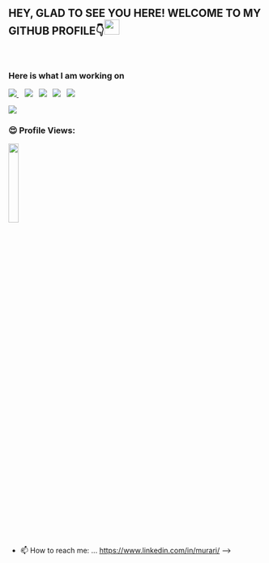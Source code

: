 <h2>HEY, GLAD TO SEE YOU HERE! WELCOME TO MY GITHUB PROFILE👇<img src="https://raw.githubusercontent.com/MartinHeinz/MartinHeinz/master/wave.gif" width="30px"></h2><br>

### Here is what I am working on

<a href="https://www.linkedin.com/in/murari/"><img src="https://img.shields.io/badge/LinkedIn-0077B5?style=for-the-badge&logo=linkedin&logoColor=white"></img>
</a>&nbsp;&nbsp; <a href="https://twitter.com/murarigoswami"><img src="https://img.shields.io/badge/Twitter-1DA1F2?style=for-the-badge&logo=twitter&logoColor=white"></img></a>&nbsp;&nbsp; <a href="https://github.com/murari-goswami"><img src="https://img.shields.io/badge/GitHub-100000?style=for-the-badge&logo=github&logoColor=white"></img></a>&nbsp;&nbsp; <a href="https://murari-goswami.github.io/"><img src="https://img.shields.io/badge/Portfolio-2962FF?style=for-the-badge&logo=portfolio&logoColor=white"></img></a>&nbsp;&nbsp; <a href="https://stackoverflow.com/users/4085994/murari-goswami"><img src="https://img.shields.io/badge/Stack_Overflow-FE7A16?style=for-the-badge&logo=stack-overflow&logoColor=white"></img></a>&nbsp;&nbsp; 

<!--Trap--:)-->
<a href="https://github.com/404"><img src="https://user-images.githubusercontent.com/73097560/115834477-dbab4500-a447-11eb-908a-139a6edaec5c.gif"></a>

### 😍 Profile Views:

<img width="20%" src="https://profile-counter.glitch.me/{murari-goswami}/count.svg" /> 

- 📫 How to reach me: ... https://www.linkedin.com/in/murari/
-->
